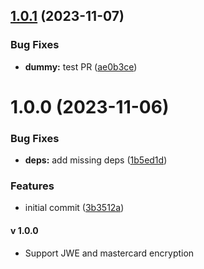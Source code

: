 ## [1.0.1](https://github.com/Mastercard/postman-encryption-lib/compare/v1.0.0...v1.0.1) (2023-11-07)


### Bug Fixes

* **dummy:** test PR ([ae0b3ce](https://github.com/Mastercard/postman-encryption-lib/commit/ae0b3cec5b8268566bb523bebd722e072beae5b2))

# 1.0.0 (2023-11-06)


### Bug Fixes

* **deps:** add missing deps ([1b5ed1d](https://github.com/Mastercard/postman-encryption-lib/commit/1b5ed1ddf0327eb00694fa09127f157cb8ca686d))


### Features

* initial commit ([3b3512a](https://github.com/Mastercard/postman-encryption-lib/commit/3b3512a4f386f32e51d1136a677bc4812dd685aa))

#### v 1.0.0
- Support JWE and mastercard encryption
